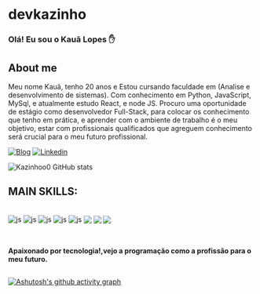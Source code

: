 
<!--
**Kazinhoo0/Kazinhoo0** is a ✨ _special_ ✨ repository because its `README.md` (this file) appears on your GitHub profile.

Here are some ideas to get you started:

- 🔭 I’m currently working on ...
- 🌱 I’m currently learning ...
- 👯 I’m looking to collaborate on ...
- 🤔 I’m looking for help with ...
- 💬 Ask me about ...
- 📫 How to reach me: ...
- 😄 Pronouns: ...
- ⚡ Fun fact: ...
-->

# devkazinho

### Olá! Eu sou o Kauã Lopes ✋

<h2>About me</h2>
<p>Meu nome Kauã, tenho 20 anos e Estou cursando faculdade em (Analise e desenvolvimento de sistemas).
Com conhecimento em Python, JavaScript, MySql, e atualmente estudo React, e node JS.
Procuro uma oportunidade de estágio como desenvolvedor Full-Stack, para colocar os conhecimento que tenho em prática, e aprender com o ambiente de trabalho é o meu objetivo, estar com profissionais qualificados que agreguem conhecimento será crucial para o meu futuro profissional.</p>


[![Blog](https://img.shields.io/badge/Instagram-E4405F?style=for-the-badge&logo=instagram&logoColor=white)](https://www.instagram.com/kazinh_o/)
[![Linkedin](https://img.shields.io/badge/LinkedIn-0077B5?style=for-the-badge&logo=linkedin&logoColor=white)](https://www.linkedin.com/in/kauã-lopes-monteiro-330048214/)

![Kazinhoo0 GitHub stats](https://github-readme-stats.vercel.app/api?username=Kazinhoo0&show_icons=true&theme=dark)

## MAIN SKILLS:

<div style="display: inline_block"><br/>
<img align='center' alt='js'  src='https://img.shields.io/badge/Node.js-43853D?style=for-the-badge&logo=node.js&logoColor=white'>
<img  align='center' alt='js'  src='https://img.shields.io/badge/HTML5-E34F26?style=for-the-badge&logo=html5&logoColor=white'>
<img align='center' alt='js'  src='https://img.shields.io/badge/CSS3-1572B6?style=for-the-badge&logo=css3&logoColor=white'>
<img align='center' alt='js'  src='https://img.shields.io/badge/Express.js-404D59?style=for-the-badge'>
<img align='center' alt='js'  src='https://img.shields.io/badge/React_Router-CA4245?style=for-the-badge&logo=react-router&logoColor=white'>
<img align="center" src= "https://img.shields.io/badge/MySQL-00000F?style=for-the-badge&logo=mysql&logoColor=whit"/>
<img align="center" src = "https://img.shields.io/badge/JavaScript-F7DF1E?style=for-the-badge&logo=javascript&logoColor=black"/>
<img align ="center" src = "https://img.shields.io/badge/react-%2320232a.svg?style=for-the-badge&logo=react&logoColor=%2361DAFB"/>



            
          
</div><br>


##


#### Apaixonado por tecnologia!,vejo a programação como a profissão para o meu futuro.

##



[![Ashutosh's github activity graph](https://github-readme-activity-graph.vercel.app/graph?username=Kazinhoo0&bg_color=2f3b74&color=ffffff&line=fafafa&point=402b2b&area=true&hide_border=true)](https://github.com/ashutosh00710/github-readme-activity-graph)

